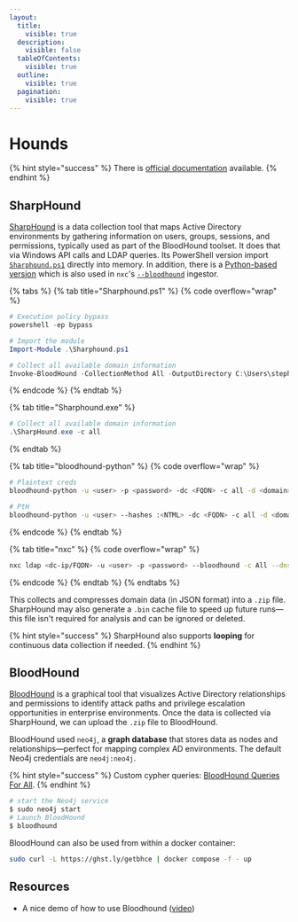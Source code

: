 ```yaml
---
layout:
  title:
    visible: true
  description:
    visible: false
  tableOfContents:
    visible: true
  outline:
    visible: true
  pagination:
    visible: true
---
```


# Hounds

{% hint style="success" %}
There is [official documentation](https://bloodhound.specterops.io/home) available.
{% endhint %}

## SharpHound

[SharpHound](https://github.com/SpecterOps/SharpHound) is a data collection tool that maps Active Directory environments by gathering information on users, groups, sessions, and permissions, typically used as part of the BloodHound toolset. It does that via Windows API calls and LDAP queries. Its PowerShell version import [`Sharphound.ps1`](https://github.com/SpecterOps/BloodHound-Legacy/tree/master/Collectors) directly into memory. In addition, there is a [Python-based version](https://github.com/dirkjanm/BloodHound.py) which is also used in `nxc`'s [`--bloodhound`](https://www.netexec.wiki/ldap-protocol/bloodhound-ingestor) ingestor.

{% tabs %}
{% tab title="Sharphound.ps1" %}
{% code overflow="wrap" %}
```powershell
# Execution policy bypass
powershell -ep bypass

# Import the module
Import-Module .\Sharphound.ps1

# Collect all available domain information
Invoke-BloodHound -CollectionMethod All -OutputDirectory C:\Users\stephanie\Desktop\ -OutputPrefix "corp audit"
```
{% endcode %}
{% endtab %}

{% tab title="Sharphound.exe" %}
```powershell
# Collect all available domain information
.\SharpHound.exe -c all
```
{% endtab %}

{% tab title="bloodhound-python" %}
{% code overflow="wrap" %}
```bash
# Plaintext creds
bloodhound-python -u <user> -p <password> -dc <FQDN> -c all -d <domain> -ns <dc-ip>

# PtH
bloodhound-python -u <user> --hashes :<NTML> -dc <FQDN> -c all -d <domain> -ns <dc-ip>
```
{% endcode %}
{% endtab %}

{% tab title="nxc" %}
{% code overflow="wrap" %}
```bash
nxc ldap <dc-ip/FQDN> -u <user> -p <password> --bloodhound -c All --dns-server <dc-ip>
```
{% endcode %}
{% endtab %}
{% endtabs %}

This collects and compresses domain data (in JSON format) into a `.zip` file. SharpHound may also generate a `.bin` cache file to speed up future runs—this file isn't required for analysis and can be ignored or deleted.

{% hint style="success" %}
SharpHound also supports **looping** for continuous data collection if needed.
{% endhint %}

## BloodHound

[BloodHound](https://github.com/SpecterOps/BloodHound) is a graphical tool that visualizes Active Directory relationships and permissions to identify attack paths and privilege escalation opportunities in enterprise environments. Once the data is collected via SharpHound, we can upload the `.zip` file to BloodHound.&#x20;

BloodHound used `neo4j`, a **graph database** that stores data as nodes and relationships—perfect for mapping complex AD environments. The default Neo4j credentials are `neo4j:neo4j`.

{% hint style="success" %}
Custom cypher queries: [BloodHound Queries For All](https://queries.specterops.io/?_gl=1*7tyx8q*_up*MQ..*_ga*NzY0MDQxMzcyLjE3NTAyMjk4OTI.*_ga_53SGLN9EBJ*czE3NTAyMjk4OTAkbzEkZzAkdDE3NTAyMjk4OTAkajYwJGwwJGgw).
{% endhint %}

```bash
# start the Neo4j service
$ sudo neo4j start
# Launch BloodHound
$ bloodhound
```

BloodHound can also be used from within a docker container:&#x20;

```bash
sudo curl -L https://ghst.ly/getbhce | docker compose -f - up
```

## Resources

* A nice demo of how to use Bloodhound ([video](https://www.youtube.com/watch?v=aJqjH3MsbLM))
